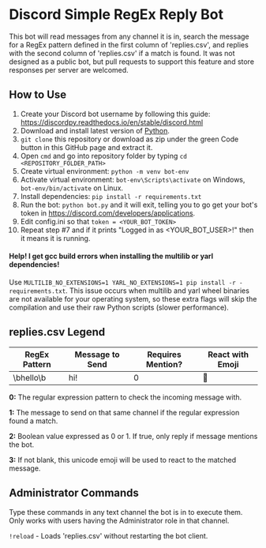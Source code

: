 # Discord Simple RegEx Reply Bot
This bot will read messages from any channel it is in, search the message for a RegEx pattern defined in the first column of 'replies.csv',
and replies with the second column of 'replies.csv' if a match is found. It was not designed as a public bot, but pull requests to support
this feature and store responses per server are welcomed.


## How to Use
1. Create your Discord bot username by following this guide: https://discordpy.readthedocs.io/en/stable/discord.html
2. Download and install latest version of [Python](https://www.python.org/downloads/).
3. `git clone` this repository or download as zip under the green Code button in this GitHub page and extract it.
4. Open `cmd` and go into repository folder by typing `cd <REPOSITORY_FOLDER_PATH>`
5. Create virtual environment: `python -m venv bot-env`
6. Activate virtual environment: `bot-env\Scripts\activate` on Windows, `bot-env/bin/activate` on Linux.
7. Install dependencies: `pip install -r requirements.txt`
8. Run the bot: `python bot.py` and it will exit, telling you to go get your bot's token in https://discord.com/developers/applications.
9. Edit config.ini so that `token = <YOUR_BOT_TOKEN>`
10. Repeat step #7 and if it prints "Logged in as <YOUR_BOT_USER>!" then it means it is running.

#### Help! I get gcc build errors when installing the multilib or yarl dependencies!
Use `MULTILIB_NO_EXTENSIONS=1 YARL_NO_EXTENSIONS=1 pip install -r -requirements.txt`. This issue occurs when multilib and yarl wheel binaries
are not available for your operating system, so these extra flags will skip the compilation and use their raw Python scripts (slower performance).


## replies.csv Legend

| RegEx Pattern | Message to Send               | Requires Mention? | React with Emoji  |
| ------------- | ----------------------------- | ----------------- | ----------------- |
| \bhello\b     | hi!                           | 0                 | 🥞                |

**0:** The regular expression pattern to check the incoming message with.

**1:** The message to send on that same channel if the regular expression found a match.

**2:** Boolean value expressed as 0 or 1. If true, only reply if message mentions the bot.

**3:** If not blank, this unicode emoji will be used to react to the matched message.


## Administrator Commands
Type these commands in any text channel the bot is in to execute them. Only works with users having the Administrator role in that channel.

`!reload` - Loads 'replies.csv' without restarting the bot client.
